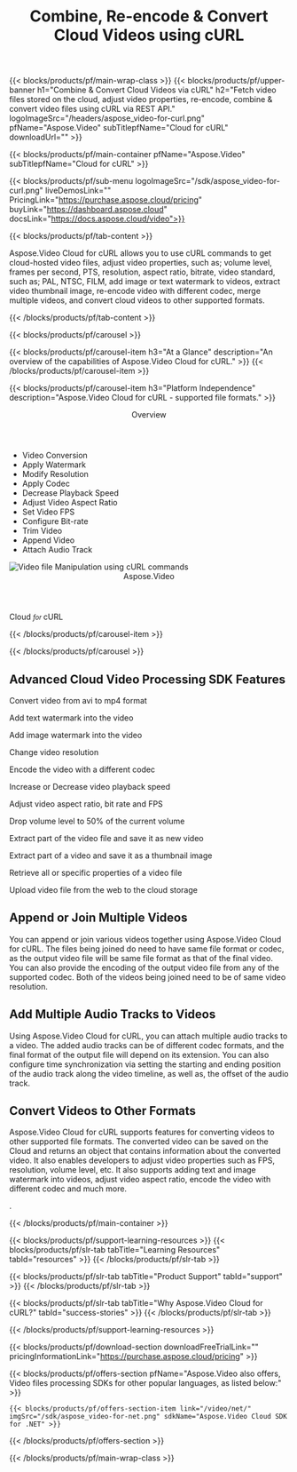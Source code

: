 ﻿---
title: Combine, Re-encode & Convert Cloud Videos using cURL 
description: Fetch video files stored on the cloud, adjust video properties, re-encode, combine & convert video files using cURL via REST API 
weight: 20
url: /curl
---

{{< blocks/products/pf/main-wrap-class >}}
{{< blocks/products/pf/upper-banner h1="Combine & Convert Cloud Videos via cURL" h2="Fetch video files stored on the cloud, adjust video properties, re-encode, combine & convert video files using cURL via REST API." logoImageSrc="/headers/aspose_video-for-curl.png" pfName="Aspose.Video" subTitlepfName="Cloud for cURL" downloadUrl="" >}}

{{< blocks/products/pf/main-container pfName="Aspose.Video" subTitlepfName="Cloud for cURL" >}}

{{< blocks/products/pf/sub-menu logoImageSrc="/sdk/aspose_video-for-curl.png" liveDemosLink="" PricingLink="https://purchase.aspose.cloud/pricing" buyLink="https://dashboard.aspose.cloud" docsLink="https://docs.aspose.cloud/video">}}

{{< blocks/products/pf/tab-content >}}
<p>Aspose.Video Cloud for cURL allows you to use cURL commands to get cloud-hosted video files, adjust video properties, such as; volume level, frames per second, PTS, resolution, aspect ratio, bitrate, video standard, such as; PAL, NTSC, FILM, add image or text watermark to videos, extract video thumbnail image, re-encode video with different codec, merge multiple videos, and convert cloud videos to other supported formats.</p>
{{< /blocks/products/pf/tab-content >}}

<!--Diagrams Start-->
{{< blocks/products/pf/carousel >}}

{{< blocks/products/pf/carousel-item h3="At a Glance" description="An overview of the capabilities of Aspose.Video Cloud for cURL." >}}
{{< /blocks/products/pf/carousel-item >}}

{{< blocks/products/pf/carousel-item h3="Platform Independence" description="Aspose.Video Cloud for cURL - supported file formats." >}}
<div class="diagram1 d1-cloud">
 <div class="d1-row">
  <div class="d1-col d1-left">
  </div>
  <!--/left-->
  <div class="d1-col d1-right">
   <header>
    Overview
   </header>
   <ul>
    <li>
     Video Conversion
    </li>
    <li>
     Apply Watermark
    </li>
    <li>
     Modify Resolution
    </li>
    <li>
     Apply Codec
    </li>
    <li>
     Decrease Playback Speed
    </li>
    <li>
     Adjust Video Aspect Ratio
    </li>
    <li>
     Set Video FPS
    </li>
    <li>
     Configure Bit-rate
    </li>
    <li>
     Trim Video
    </li>
    <li>
     Append Video
    </li>
    <li>
     Attach Audio Track
    </li>
   </ul>
  </div>
  <!--/right-->
 </div>
 <!--/row-->
 <div class="d1-logo">
  <img alt="Video file Manipulation using cURL commands" src="/sdk/aspose_video-for-curl.png"/>
  <header>
   Aspose.Video
  </header>
  <footer>
   Cloud
   <small>
    <em>
     for
    </em>
   </small>
   cURL
  </footer>
 </div>
 <!--/logo-->
</div>

{{< /blocks/products/pf/carousel-item >}}

{{< /blocks/products/pf/carousel >}}
<!--Diagrams End-->

<!--Feature-section Start-->
<div class="container-fluid features-section bg-gray singleproduct">
 <a class="anchor" id="features" name="features">
 </a>
 <div class="row">
  <div class="container">
   <h2 class="pr-ft">
    Advanced Cloud Video Processing SDK Features
   </h2>
   <p>
   </p>
   <div class="col-lg-4">
    <em class="fa fa-undo ico-blue fa-2x col-lg-2">
    </em>
    <p class="col-lg-10">
     Convert video from avi to mp4 format
    </p>
   </div>
   <div class="col-lg-4">
    <em class="fa fa-line-chart ico-blue fa-2x col-lg-2">
    </em>
    <p class="col-lg-10">
     Add text watermark into the video
    </p>
   </div>
   <div class="col-lg-4">
    <em class="fa fa-random ico-blue fa-2x col-lg-2">
    </em>
    <p class="col-lg-10">
     Add image watermark into the video
    </p>
   </div>
   <div class="col-lg-4">
    <em class="fa fa-cogs ico-blue fa-2x col-lg-2">
    </em>
    <p class="col-lg-10">
     Change video resolution
    </p>
   </div>
   <div class="col-lg-4">
    <em class="fa fa-file-image-o ico-blue fa-2x col-lg-2">
    </em>
    <p class="col-lg-10">
     Encode the video with a different codec
    </p>
   </div>
   <div class="col-lg-4">
    <em class="fa fa-font ico-blue fa-2x col-lg-2">
    </em>
    <p class="col-lg-10">
     Increase or Decrease video playback speed
    </p>
   </div>
   <div class="col-lg-4">
    <em class="fa fa-file-image-o ico-blue fa-2x col-lg-2">
    </em>
    <p class="col-lg-10">
     Adjust video aspect ratio, bit rate and FPS
    </p>
   </div>
   <div class="col-lg-4">
    <em class="fa fa-list-alt ico-blue fa-2x col-lg-2">
    </em>
    <p class="col-lg-10">
     Drop volume level to 50% of the current volume
    </p>
   </div>
   <div class="col-lg-4">
    <em class="fa fa-object-group ico-blue fa-2x col-lg-2">
    </em>
    <p class="col-lg-10">
     Extract part of the video file and save it as new video
    </p>
   </div>
   <div class="col-lg-4">
    <em class="fa fa-undo ico-blue fa-2x col-lg-2">
    </em>
    <p class="col-lg-10">
     Extract part of a video and save it as a thumbnail image
    </p>
   </div>
   <div class="col-lg-4">
    <em class="fa fa-line-chart ico-blue fa-2x col-lg-2">
    </em>
    <p class="col-lg-10">
     Retrieve all or specific properties of a video file
    </p>
   </div>
   <div class="col-lg-4">
    <em class="fa fa-random ico-blue fa-2x col-lg-2">
    </em>
    <p class="col-lg-10">
     Upload video file from the web to the cloud storage
    </p>
   </div>
   <div class="col-lg-12">
    <h2 class="h2title">
     Append or Join Multiple Videos
    </h2>
    <p>
     You can append or join various videos together using Aspose.Video Cloud for cURL. The files being joined do need to have same file format or codec, as the output video file will be same file format as that of the final video. You can also provide the encoding of the output video file from any of the supported codec. Both of the videos being joined need to be of same video resolution.
    </p>
   </div>
   <div class="col-lg-12">
    <h2 class="h2title">
     Add Multiple Audio Tracks to Videos
    </h2>
    <p>
     Using Aspose.Video Cloud for cURL, you can attach multiple audio tracks to a video. The added audio tracks can be of different codec formats, and the final format of the output file will depend on its extension. You can also configure time synchronization via setting the starting and ending position of the audio track along the video timeline, as well as, the offset of the audio track.
    </p>
    <h2 class="h2title">
     Convert Videos to Other Formats
    </h2>
    <p>
     Aspose.Video Cloud for cURL supports features for converting videos to other supported file formats. The converted video can be saved on the Cloud and returns an object that contains information about the converted video. It also enables developers to adjust video properties such as FPS, resolution, volume level, etc. It also supports adding text and image watermark into videos, adjust video aspect ratio, encode the video with different codec and much more.
    </p>
    <p>
     .
    </p>
   </div>
  </div>
 </div>
</div>
<!--Feature-section End-->

{{< /blocks/products/pf/main-container >}}

{{< blocks/products/pf/support-learning-resources >}}
{{< blocks/products/pf/slr-tab tabTitle="Learning Resources" tabId="resources" >}}
{{< /blocks/products/pf/slr-tab >}}

{{< blocks/products/pf/slr-tab tabTitle="Product Support" tabId="support" >}}
{{< /blocks/products/pf/slr-tab >}}

{{< blocks/products/pf/slr-tab tabTitle="Why Aspose.Video Cloud for cURL?" tabId="success-stories" >}}
{{< /blocks/products/pf/slr-tab >}}

{{< /blocks/products/pf/support-learning-resources >}}

{{< blocks/products/pf/download-section downloadFreeTrialLink="" pricingInformationLink="https://purchase.aspose.cloud/pricing" >}}

{{< blocks/products/pf/offers-section pfName="Aspose.Video also offers, Video files processing SDKs for other popular languages, as listed below:" >}}

    {{< blocks/products/pf/offers-section-item link="/video/net/" imgSrc="/sdk/aspose_video-for-net.png" sdkName="Aspose.Video Cloud SDK for .NET" >}}

{{< /blocks/products/pf/offers-section >}}

{{< /blocks/products/pf/main-wrap-class >}}
